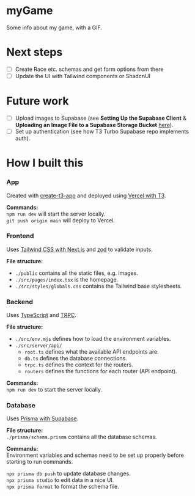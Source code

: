 # myGame

Some info about my game, with a GIF.

# Next steps

- [ ] Create Race etc. schemas and get form options from there
- [ ] Update the UI with Tailwind components or ShadcnUI

# Future work

- [ ] Upload images to Supabase (see **Setting Up the Supabase Client** & **Uploading an Image File to a Supabase
  Storage Bucket** [here](https://www.makeuseof.com/next-js-upload-images-supabase-storage-bucket/)).
- [ ] Set up authentication (see how T3 Turbo Supabase repo implements auth).

# How I built this

### App

Created with [create-t3-app](https://create.t3.gg/) and deployed
using [Vercel with T3](https://create.t3.gg/en/deployment/vercel).

**Commands:**  
`npm run dev` will start the server locally.  
`git push origin main` will deploy to Vercel.

### Frontend

Uses [Tailwind CSS with Next.js](https://tailwindcss.com/docs/guides/nextjs) and [zod](https://zod.dev/) to validate
inputs.

**File structure:**

- `./public` contains all the static files, e.g. images.
- `./src/pages/index.tsx` is the homepage.
- `./src/styles/globals.css` contains the Tailwind base stylesheets.

### Backend

Uses [TypeScript](https://www.typescriptlang.org/) and [TRPC](https://trpc.io/).

**File structure:**

- `./src/env.mjs` defines how to load the environment variables.
- `./src/server/api/`
    - `root.ts` defines what the available API endpoints are.
    - `db.ts` defines the database connections.
    - `trpc.ts` defines the context for the routers.
    - `routers` defines the functions for each router (API endpoint).

**Commands:**  
`npm run dev` to start the server locally.

### Database

Uses [Prisma with Supabase](https://www.prisma.io/docs/guides/database/supabase).

**File structure:**  
`./prisma/schema.prisma` contains all the database schemas.

**Commands:**  
Environment variables and schemas need to be set up properly before starting to run commands.

`npx prisma db push` to update database changes.  
`npx prisma studio` to edit data in a nice UI.  
`npx prisma format` to format the schema file.